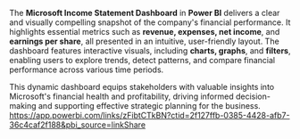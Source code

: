 The **Microsoft Income Statement Dashboard** in **Power BI** delivers a clear and visually compelling snapshot of the company's financial performance. It highlights essential metrics such as **revenue, expenses, net income**, and **earnings per share**, all presented in an intuitive, user-friendly layout. The dashboard features interactive visuals, including **charts, graphs**, and **filters**, enabling users to explore trends, detect patterns, and compare financial performance across various time periods.  

This dynamic dashboard equips stakeholders with valuable insights into Microsoft's financial health and profitability, driving informed decision-making and supporting effective strategic planning for the business.
https://app.powerbi.com/links/zFibtCTkBN?ctid=2f127ffb-0385-4428-afb7-36c4caf2f188&pbi_source=linkShare
